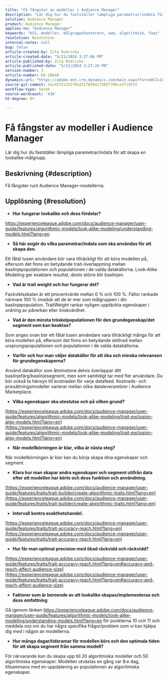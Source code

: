 ```yaml
---
title: "Få fångster av modeller i Audience Manager"
description: "Lär dig hur du fastställer lämpliga parametrar/indata för att skapa en lookalike-målgrupp."
solution: Audience Manager
product: Audience Manager
applies-to: "Audience Manager"
keywords: "KCS, modeller, målgruppshanterare, aam, algoritmisk, faqs"
resolution: Resolution
internal-notes: null
bug: false
article-created-by: Zita Rodricks
article-created-date: "5/21/2024 3:27:06 PM"
article-published-by: Zita Rodricks
article-published-date: "5/21/2024 3:27:24 PM"
version-number: 2
article-number: KA-20640
dynamics-url: "https://adobe-ent.crm.dynamics.com/main.aspx?forceUCI=1&pagetype=entityrecord&etn=knowledgearticle&id=97d7de91-8617-ef11-9f89-6045bd06eea5"
source-git-commit: 5ac42f31325761d31f83941f305f706ce3f19f3f
workflow-type: tm+mt
source-wordcount: '436'
ht-degree: 0%

---
```


# Få fångster av modeller i Audience Manager


Lär dig hur du fastställer lämpliga parametrar/indata för att skapa en lookalike-målgrupp.

## Beskrivning {#description}

Få fångster runt Audience Manager-modellerna.

## Upplösning {#resolution}


- <b>Hur fungerar lookalike och dess fördelar?</b>


https://experienceleague.adobe.com/docs/audience-manager/user-guide/features/algorithmic-models/look-alike-modeling/understanding-models.html?lang=en

- <b>Så här avgör du vilka parametrar/indata som ska användas för att skapa den.</b>


Ett fåtal tusen användare bör vara tillräckligt för att köra modellen på, eftersom det finns en betydande trait-överlappning mellan baslinjepopulationen och populationen i de valda datakällorna. Look-Alike Modeling ger exaktare resultat, desto större blir baslinjen.

- <b>Vad är trait weight och hur fungerar det?</b>


Fackviktsskalan är ett procentvärde mellan 0 % och 100 %. Fällor rankade närmare 100 % innebär att de är mer som målgruppen i din baslinjepopulation. TraitWeight rankar nyligen upptäckta egenskaper i ordning av påverkan eller önskvärdhet.

- <b>Vad är den minsta tröskelpopulationen för den grundegenskap/det segment som kan beaktas?</b>


Som anges ovan bör ett fåtal tusen användare vara tillräckligt många för att köra modellen på, eftersom det finns en betydande skillnad mellan ursprungspopulationen och populationen i de valda datakällorna.

- <b>Varför och hur man väljer datakällor för att öka och minska relevansen för grundegenskaperna?</b>


Använd datakällor som åtminstone delvis överlappar ditt baslinjefärg/baslinjesegment, men som samtidigt tar med fler användare. Du bör också ta hänsyn till kostnaden för varje datafeed. Kostnads- och prissättningsmodeller varierar mellan olika dataleverantörer i Audience Marketplace.

- <b>Vilka egenskaper ska uteslutas och på vilken grund?</b>


[https://experienceleague.adobe.com/docs/audience-manager/user-guide/features/algorithmic-models/look-alike-modeling/trait-exclusion-algo-models.html?lang=en](https://experienceleague.adobe.com/docs/audience-manager/user-guide/features/algorithmic-models/look-alike-modeling/trait-exclusion-algo-models.html?lang=en)

- <b>När modellkörningen är klar, vilka är nästa steg?</b>


När modellkörningen är klar kan du börja skapa dina egenskaper och segment.

- <b>Klara hur man skapar andra egenskaper och segment utifrån data efter att modellen har körts och dess funktion och användning.</b>


[https://experienceleague.adobe.com/docs/audience-manager/user-guide/features/traits/trait-builder/create-algorithmic-traits.html?lang=en](https://experienceleague.adobe.com/docs/audience-manager/user-guide/features/traits/trait-builder/create-algorithmic-traits.html?lang=en)

- <b>Intervall kontra exakthetshandel.</b>


[https://experienceleague.adobe.com/docs/audience-manager/user-guide/features/traits/trait-accuracy-reach.html?lang=en](https://experienceleague.adobe.com/docs/audience-manager/user-guide/features/traits/trait-accuracy-reach.html?lang=en)

- <b>Hur får man optimal precision med ökad räckvidd och räckvidd?</b>


[https://experienceleague.adobe.com/docs/audience-manager/user-guide/features/traits/trait-accuracy-reach.html?lang=en#accuracy-and-reach-affect-audience-size](https://experienceleague.adobe.com/docs/audience-manager/user-guide/features/traits/trait-accuracy-reach.html?lang=en#accuracy-and-reach-affect-audience-size)

- <b>Faktorer som är beroende av att lookalike skapas/implementeras och dess omfattning</b>


Gå igenom länken https://experienceleague.adobe.com/docs/audience-manager/user-guide/features/algorithmic-models/look-alike-modeling/understanding-models.html?lang=en för punkterna 10 och 11 och meddela oss om du har några specifika frågor/problem som vi kan hjälpa dig med i någon av modellerna.

- <b>Hur många dagar/tidsramar för modellen körs och den optimala tiden för att skapa segment från samma modell?</b>


För närvarande kan du skapa upp till 20 algoritmiska modeller och 50 algoritmiska egenskaper. Modellen utväxlas en gång var 8:e dag, tillsammans med en uppdatering av populationen av algoritmiska egenskaper.
